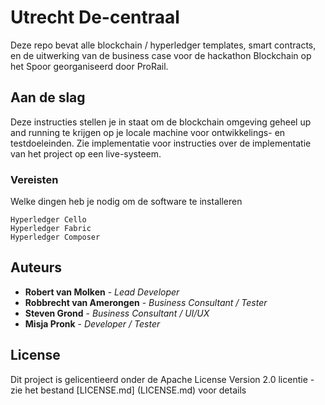 # Utrecht De-centraal

Deze repo bevat alle blockchain / hyperledger templates, smart contracts, en de uitwerking van de business case voor de hackathon Blockchain op het Spoor georganiseerd door ProRail.

## Aan de slag

Deze instructies stellen je in staat om de blockchain omgeving geheel up and running te krijgen op je locale machine voor ontwikkelings- en testdoeleinden. Zie implementatie voor instructies over de implementatie van het project op een live-systeem.

### Vereisten

Welke dingen heb je nodig om de software te installeren

```
Hyperledger Cello
Hyperledger Fabric
Hyperledger Composer
```

## Auteurs

* **Robert van Molken** - *Lead Developer*
* **Robbrecht van Amerongen** - *Business Consultant / Tester*
* **Steven Grond** - *Business Consultant / UI/UX*
* **Misja Pronk** - *Developer / Tester* 

## License

Dit project is gelicentieerd onder de Apache License Version 2.0 licentie - zie het bestand [LICENSE.md] (LICENSE.md) voor details